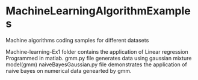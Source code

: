 # MachineLearningAlgorithmExamples
Machine algorithms coding samples for different datasets

Machine-learning-Ex1 folder contains the application of Linear regression Programmed in matlab.
gmm.py file generates data using gaussian mixture model(gmm)
naiveBayesGaussian.py file demonstrates the application of naive bayes on numerical data genearted by gmm.
